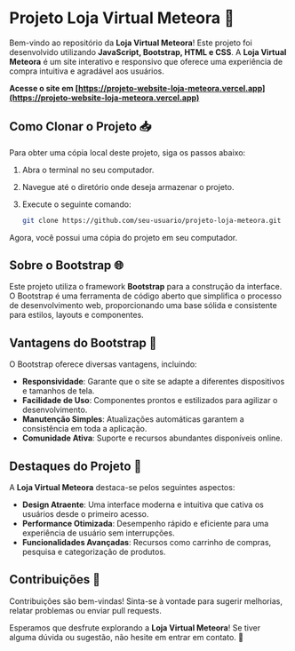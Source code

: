 # **Projeto Loja Virtual Meteora** 🚀

Bem-vindo ao repositório da **Loja Virtual Meteora**! Este projeto foi desenvolvido utilizando **JavaScript, Bootstrap, HTML e CSS**. A **Loja Virtual Meteora** é um site interativo e responsivo que oferece uma experiência de compra intuitiva e agradável aos usuários.

**Acesse o site em [https://projeto-website-loja-meteora.vercel.app](https://projeto-website-loja-meteora.vercel.app)**

## **Como Clonar o Projeto** 📥

Para obter uma cópia local deste projeto, siga os passos abaixo:

1. Abra o terminal no seu computador.
2. Navegue até o diretório onde deseja armazenar o projeto.
3. Execute o seguinte comando:

   ```bash
   git clone https://github.com/seu-usuario/projeto-loja-meteora.git

Agora, você possui uma cópia do projeto em seu computador.

## **Sobre o Bootstrap** 🌐

Este projeto utiliza o framework **Bootstrap** para a construção da interface. O Bootstrap é uma ferramenta de código aberto que simplifica o processo de desenvolvimento web, proporcionando uma base sólida e consistente para estilos, layouts e componentes.

## **Vantagens do Bootstrap** 🚀

O Bootstrap oferece diversas vantagens, incluindo:

- **Responsividade**: Garante que o site se adapte a diferentes dispositivos e tamanhos de tela.
- **Facilidade de Uso**: Componentes prontos e estilizados para agilizar o desenvolvimento.
- **Manutenção Simples**: Atualizações automáticas garantem a consistência em toda a aplicação.
- **Comunidade Ativa**: Suporte e recursos abundantes disponíveis online.

## **Destaques do Projeto** 🌟

A **Loja Virtual Meteora** destaca-se pelos seguintes aspectos:

- **Design Atraente**: Uma interface moderna e intuitiva que cativa os usuários desde o primeiro acesso.
- **Performance Otimizada**: Desempenho rápido e eficiente para uma experiência de usuário sem interrupções.
- **Funcionalidades Avançadas**: Recursos como carrinho de compras, pesquisa e categorização de produtos.

## **Contribuições** 🤝

Contribuições são bem-vindas! Sinta-se à vontade para sugerir melhorias, relatar problemas ou enviar pull requests.

Esperamos que desfrute explorando a **Loja Virtual Meteora**! Se tiver alguma dúvida ou sugestão, não hesite em entrar em contato. 📧

